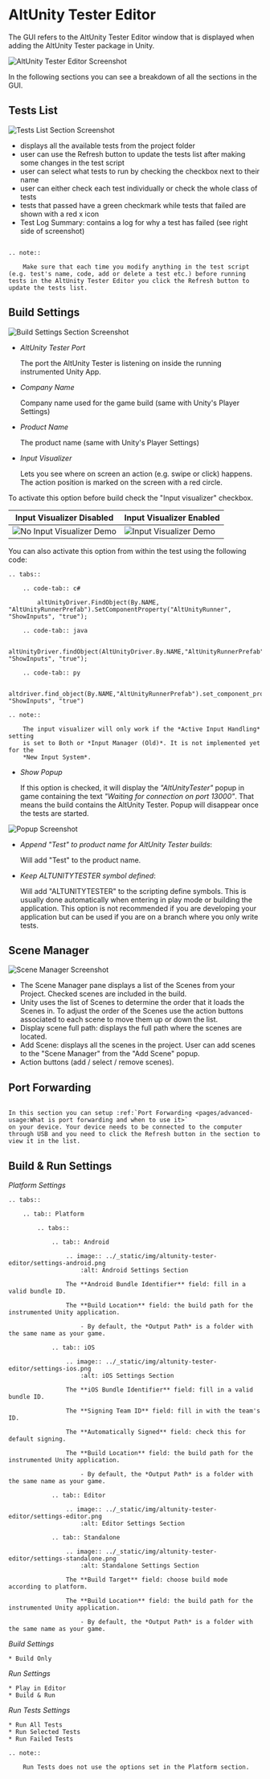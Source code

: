 # AltUnity Tester Editor

The GUI refers to the AltUnity Tester Editor window that is displayed when
adding the AltUnity Tester package in Unity.

![AltUnity Tester Editor Screenshot](../_static/img/altunity-tester-editor/editor-screenshot.png)

In the following sections you can see a breakdown of all the sections in the GUI.

## Tests List

![Tests List Section Screenshot](../_static/img/altunity-tester-editor/test-list.png)

-   displays all the available tests from the project folder
-   user can use the Refresh button to update the tests list after making some changes in the test script
-   user can select what tests to run by checking the checkbox next to their name
-   user can either check each test individually or check the whole class of tests
-   tests that passed have a green checkmark while tests that failed are shown with a red x icon
-   Test Log Summary: contains a log for why a test has failed (see right side of screenshot)

```eval_rst

.. note::

    Make sure that each time you modify anything in the test script (e.g. test's name, code, add or delete a test etc.) before running tests in the AltUnity Tester Editor you click the Refresh button to update the tests list.

```

## Build Settings

![Build Settings Section Screenshot](../_static/img/altunity-tester-editor/build-settings.png)

<!--
-   Proxy host

    Refers to the host the AltUnity Proxy is listening on.
     You can change this value and make a new game build if you want to use another host.

-   Proxy port

    Refers to the port the AltUnity Proxy is listening on.
     You can change this value and make a new game build if you want to use another port.
-->

- *AltUnity Tester Port*

    The port the AltUnity Tester is listening on inside the running instrumented Unity App.

- *Company Name*

    Company name used for the game build (same with Unity's Player Settings)

- *Product Name*

    The product name (same with Unity's Player Settings)

- *Input Visualizer*

    Lets you see where on screen an action (e.g. swipe or click) happens.
    The action position is marked on the screen with a red circle.


To activate this option before build check the "Input visualizer" checkbox.

| Input Visualizer Disabled                          | Input Visualizer Enabled                       |
| -------------------------------------------------- | ---------------------------------------------- |
| ![No Input Visualizer Demo](../_static/img/altunity-tester-editor/no-input-visualizer.gif) | ![Input Visualizer Demo](../_static/img/altunity-tester-editor/input-visualizer.gif) |

You can also activate this option from within the test using the following code:

```eval_rst
.. tabs::

    .. code-tab:: c#

        altUnityDriver.FindObject(By.NAME, "AltUnityRunnerPrefab").SetComponentProperty("AltUnityRunner", "ShowInputs", "true");

    .. code-tab:: java

        altUnityDriver.findObject(AltUnityDriver.By.NAME,"AltUnityRunnerPrefab").setComponentProperty("AltUnityRunner", "ShowInputs", "true");

    .. code-tab:: py

        altdriver.find_object(By.NAME,"AltUnityRunnerPrefab").set_component_property("AltUnityRunner", "ShowInputs", "true")

```

```eval_rst
.. note::

    The input visualizer will only work if the *Active Input Handling* setting
    is set to Both or *Input Manager (Old)*. It is not implemented yet for the
    *New Input System*.

```

- *Show Popup*

    If this option is checked, it will display the *"AltUnityTester"* popup in
    game containing the text *"Waiting for connection on port 13000"*. That
    means the build contains the AltUnity Tester. Popup will disappear once the
    tests are started.

![Popup Screenshot](../_static/img/altunity-tester-editor/popup.png)

-   *Append "Test" to product name for AltUnity Tester builds*:

    Will add "Test" to the product name.

-   *Keep ALTUNITYTESTER symbol defined*:

    Will add "ALTUNITYTESTER" to the scripting define symbols. This is usually done automatically when entering in play mode or building the application. This option is not recommended if you are developing your application but can be used if you are on a branch where you only write tests.


## Scene Manager

![Scene Manager Screenshot](../_static/img/altunity-tester-editor/scene-manager.png)

- The Scene Manager pane displays a list of the Scenes from your Project. Checked scenes are included in the build.
- Unity uses the list of Scenes to determine the order that it loads the Scenes in. To adjust the order of the Scenes use the action buttons   associated to each scene to move them up or down the list.
- Display scene full path: displays the full path where the scenes are located.
- Add Scene: displays all the scenes in the project. User can add scenes to the "Scene Manager" from the "Add Scene" popup.
- Action buttons (add / select / remove scenes).

## Port Forwarding

```eval_rst

In this section you can setup :ref:`Port Forwarding <pages/advanced-usage:What is port forwarding and when to use it>`
on your device. Your device needs to be connected to the computer through USB and you need to click the Refresh button in the section to view it in the list.

```

## Build & Run Settings

_Platform Settings_

```eval_rst
.. tabs::

    .. tab:: Platform

        .. tabs::

            .. tab:: Android

                .. image:: ../_static/img/altunity-tester-editor/settings-android.png
                    :alt: Android Settings Section

                The **Android Bundle Identifier** field: fill in a valid bundle ID.

                The **Build Location** field: the build path for the instrumented Unity application.

                    - By default, the *Output Path* is a folder with the same name as your game.

            .. tab:: iOS

                .. image:: ../_static/img/altunity-tester-editor/settings-ios.png
                    :alt: iOS Settings Section

                The **iOS Bundle Identifier** field: fill in a valid bundle ID.

                The **Signing Team ID** field: fill in with the team's ID.

                The **Automatically Signed** field: check this for default signing.

                The **Build Location** field: the build path for the instrumented Unity application.

                    - By default, the *Output Path* is a folder with the same name as your game.

            .. tab:: Editor

                .. image:: ../_static/img/altunity-tester-editor/settings-editor.png
                    :alt: Editor Settings Section

            .. tab:: Standalone

                .. image:: ../_static/img/altunity-tester-editor/settings-standalone.png
                    :alt: Standalone Settings Section

                The **Build Target** field: choose build mode according to platform.

                The **Build Location** field: the build path for the instrumented Unity application.

                    - By default, the *Output Path* is a folder with the same name as your game.

```

_Build Settings_

    * Build Only

_Run Settings_

    * Play in Editor
    * Build & Run

_Run Tests Settings_

    * Run All Tests
    * Run Selected Tests
    * Run Failed Tests


```eval_rst
.. note::

    Run Tests does not use the options set in the Platform section.

```
